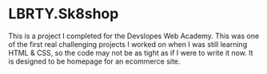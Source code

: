 # LBRTY.Sk8shop
This is a project I completed for the Devslopes Web Academy. This was one of the first real challenging projects I worked on when I was still learning HTML & CSS, so the code may not be as tight as if I were to write it now. It is designed to be homepage for an ecommerce site.
